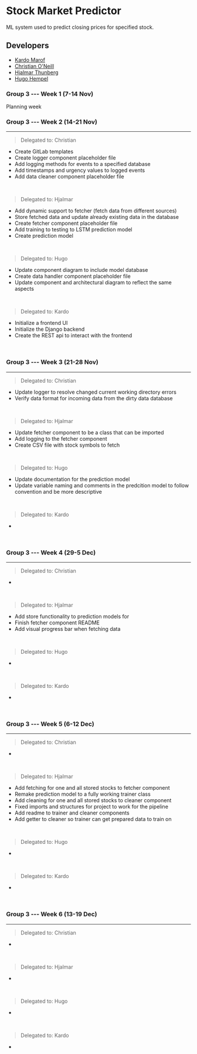 # Stock Market Predictor

ML system used to predict closing prices for specified stock.



## Developers <a name="developers"></a>

- [Kardo Marof](https://git.chalmers.se/kardo)
- [Christian O'Neill](https://git.chalmers.se/oneillc)
- [Hjalmar Thunberg](https://git.chalmers.se/hjathu)
- [Hugo Hempel](https://git.chalmers.se/hugohe)

### Group 3 --- Week 1 (7-14 Nov)
Planning week

### Group 3 --- Week 2 (14-21 Nov)
<hr />

> Delegated to: Christian
- Create GitLab templates
- Create logger component placeholder file
- Add logging methods for events to a specified database
- Add timestamps and urgency values to logged events
- Add data cleaner component placeholder file

<br />

> Delegated to: Hjalmar
- Add dynamic support to fetcher (fetch data from different sources)
- Store fetched data and update already existing data in the database
- Create fetcher component placeholder file
- Add training to testing to LSTM prediction model
- Create prediction model 

<br />

> Delegated to: Hugo
- Update component diagram to include model database
- Create data handler component placeholder file
- Update component and architectural diagram to reflect the same aspects

<br />

> Delegated to: Kardo
- Initialize a frontend UI
- Initialize the Django backend
- Create the REST api to interact with the frontend

<br />

### Group 3 --- Week 3 (21-28 Nov)
<hr />

> Delegated to: Christian
- Update logger to resolve changed current working directory errors
- Verify data format for incoming data from the dirty data database

<br />

> Delegated to: Hjalmar
- Update fetcher component to be a class that can be imported
- Add logging to the fetcher component
- Create CSV file with stock symbols to fetch

<br />

> Delegated to: Hugo
- Update documentation for the prediction model
- Update variable naming and comments in the predcition model to follow convention and be more descriptive

<br />

> Delegated to: Kardo
- 

<br />

### Group 3 --- Week 4 (29-5 Dec)
<hr />

> Delegated to: Christian
- 

<br />

> Delegated to: Hjalmar
- Add store functionality to prediction models for
- Finish fetcher component README
- Add visual progress bar when fetching data

<br />

> Delegated to: Hugo
- 

<br />

> Delegated to: Kardo
- 

<br />

### Group 3 --- Week 5 (6-12 Dec)
<hr />

> Delegated to: Christian
- 

<br />

> Delegated to: Hjalmar
- Add fetching for one and all stored stocks to fetcher component
- Remake prediction model to a fully working trainer class
- Add cleaning for one and all stored stocks to cleaner component
- Fixed imports and structures for project to work for the pipeline
- Add readme to trainer and cleaner components
- Add getter to cleaner so trainer can get prepared data to train on

<br />

> Delegated to: Hugo
- 

<br />

> Delegated to: Kardo
- 

<br />

### Group 3 --- Week 6 (13-19 Dec)
<hr />

> Delegated to: Christian
- 

<br />

> Delegated to: Hjalmar
- 

<br />

> Delegated to: Hugo
- 

<br />

> Delegated to: Kardo
- 

<br />